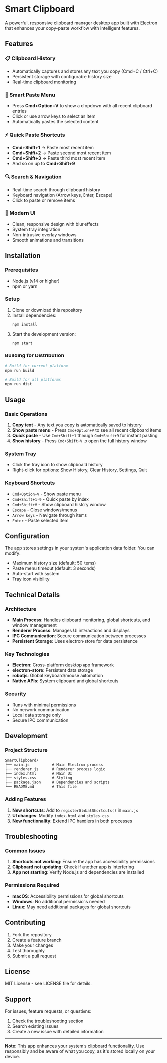 # Smart Clipboard

A powerful, responsive clipboard manager desktop app built with Electron that enhances your copy-paste workflow with intelligent features.

## Features

### 📋 Clipboard History
- Automatically captures and stores any text you copy (Cmd+C / Ctrl+C)
- Persistent storage with configurable history size
- Real-time clipboard monitoring

### 🎯 Smart Paste Menu
- Press **Cmd+Option+V** to show a dropdown with all recent clipboard entries
- Click or use arrow keys to select an item
- Automatically pastes the selected content

### ⚡ Quick Paste Shortcuts
- **Cmd+Shift+1** → Paste most recent item
- **Cmd+Shift+2** → Paste second most recent item
- **Cmd+Shift+3** → Paste third most recent item
- And so on up to **Cmd+Shift+9**

### 🔍 Search & Navigation
- Real-time search through clipboard history
- Keyboard navigation (Arrow keys, Enter, Escape)
- Click to paste or remove items

### 🎨 Modern UI
- Clean, responsive design with blur effects
- System tray integration
- Non-intrusive overlay windows
- Smooth animations and transitions

## Installation

### Prerequisites
- Node.js (v14 or higher)
- npm or yarn

### Setup
1. Clone or download this repository
2. Install dependencies:
   ```bash
   npm install
   ```
3. Start the development version:
   ```bash
   npm start
   ```

### Building for Distribution
```bash
# Build for current platform
npm run build

# Build for all platforms
npm run dist
```

## Usage

### Basic Operations
1. **Copy text** - Any text you copy is automatically saved to history
2. **Show paste menu** - Press `Cmd+Option+V` to see all recent clipboard items
3. **Quick paste** - Use `Cmd+Shift+1` through `Cmd+Shift+9` for instant pasting
4. **Show history** - Press `Cmd+Shift+V` to open the full history window

### System Tray
- Click the tray icon to show clipboard history
- Right-click for options: Show History, Clear History, Settings, Quit

### Keyboard Shortcuts
- `Cmd+Option+V` - Show paste menu
- `Cmd+Shift+1-9` - Quick paste by index
- `Cmd+Shift+V` - Show clipboard history window
- `Escape` - Close windows/menus
- `Arrow keys` - Navigate through items
- `Enter` - Paste selected item

## Configuration

The app stores settings in your system's application data folder. You can modify:
- Maximum history size (default: 50 items)
- Paste menu timeout (default: 3 seconds)
- Auto-start with system
- Tray icon visibility

## Technical Details

### Architecture
- **Main Process**: Handles clipboard monitoring, global shortcuts, and window management
- **Renderer Process**: Manages UI interactions and displays
- **IPC Communication**: Secure communication between processes
- **Persistent Storage**: Uses electron-store for data persistence

### Key Technologies
- **Electron**: Cross-platform desktop app framework
- **electron-store**: Persistent data storage
- **robotjs**: Global keyboard/mouse automation
- **Native APIs**: System clipboard and global shortcuts

### Security
- Runs with minimal permissions
- No network communication
- Local data storage only
- Secure IPC communication

## Development

### Project Structure
```
SmartClipboard/
├── main.js          # Main Electron process
├── renderer.js      # Renderer process logic
├── index.html       # Main UI
├── styles.css       # Styling
├── package.json     # Dependencies and scripts
└── README.md        # This file
```

### Adding Features
1. **New shortcuts**: Add to `registerGlobalShortcuts()` in `main.js`
2. **UI changes**: Modify `index.html` and `styles.css`
3. **New functionality**: Extend IPC handlers in both processes

## Troubleshooting

### Common Issues
1. **Shortcuts not working**: Ensure the app has accessibility permissions
2. **Clipboard not updating**: Check if another app is interfering
3. **App not starting**: Verify Node.js and dependencies are installed

### Permissions Required
- **macOS**: Accessibility permissions for global shortcuts
- **Windows**: No additional permissions needed
- **Linux**: May need additional packages for global shortcuts

## Contributing

1. Fork the repository
2. Create a feature branch
3. Make your changes
4. Test thoroughly
5. Submit a pull request

## License

MIT License - see LICENSE file for details.

## Support

For issues, feature requests, or questions:
1. Check the troubleshooting section
2. Search existing issues
3. Create a new issue with detailed information

---

**Note**: This app enhances your system's clipboard functionality. Use responsibly and be aware of what you copy, as it's stored locally on your device. 